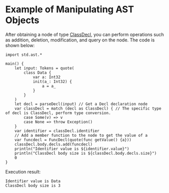 # Example of Manipulating AST Objects

After obtaining a node of type [ClassDecl](../ast_package_api/ast_package_classes.md#class-classdecl), you can perform operations such as addition, deletion, modification, and query on the node. The code is shown below:

<!-- verify -->

```cangjie
import std.ast.*

main() {
    let input: Tokens = quote(
        class Data {
            var a: Int32
            init(a_: Int32) {
                a = a_
            }
        }
    )
    let decl = parseDecl(input) // Get a Decl declaration node
    var classDecl = match (decl as ClassDecl) { // The specific type of decl is ClassDecl, perform type conversion.
        case Some(v) => v
        case None => throw Exception()
    }
    var identifier = classDecl.identifier
    // Add a member function to the node to get the value of a
    var funcdecl = FuncDecl(quote(func getValue() {a}))
    classDecl.body.decls.add(funcdecl)
    println("Identifier value is ${identifier.value}")
    println("ClassDecl body size is ${classDecl.body.decls.size}")
    0
}
```

Execution result:

```text
Identifier value is Data
ClassDecl body size is 3
```